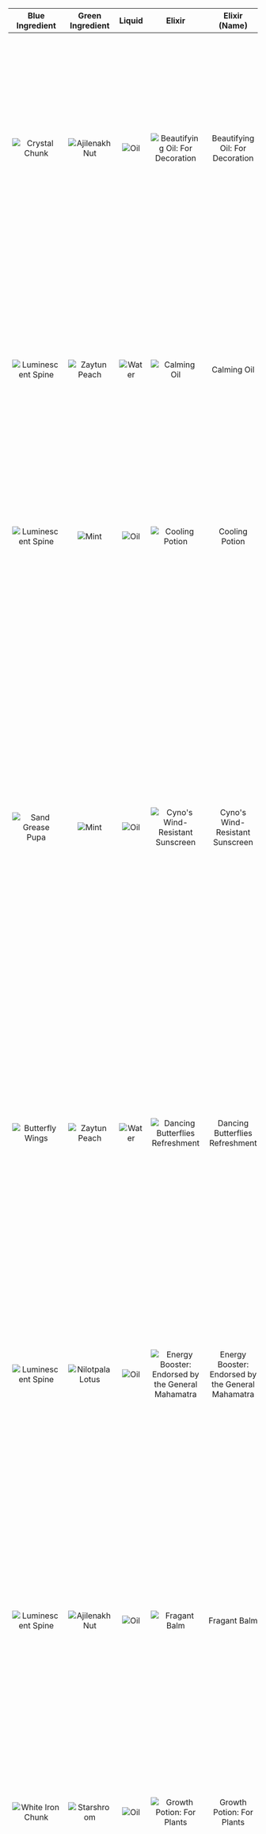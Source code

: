 | Blue Ingredient | Green Ingredient | Liquid | Elixir | Elixir (Name) | Hint | Discovered |
|:-----------------:|:------------------:|:--------:|:--------:|:---------------:|:------:|:------------:|
|![Crystal Chunk](src/Blue%20Ingredients/Crystal%20Chunk.png)|![Ajilenakh Nut](src/Green%20Ingredients/Ajilenakh%20Nut.png)|![Oil](src/Liquid/Oil.png)|![Beautifying Oil: For Decoration](src/Elixir/../Elixirs/Beautifying%20Oil%20-%20For%20Decoration.png)|Beautifying Oil: For Decoration|How about mixing Ajilenakh Nuts with oil and then... add whatever available? Maybe some Luminescent Spines or Crystal Chunk?|A blue-green fluid that exudes a translucent light. The precious Crystal Chunk mined from the earth gives the potion a rich quality and increases its potency, though nobody knows quite what effect it actually has. Maybe it can be sold to the wealthy as a decorative item?|
|![Luminescent Spine](src/Blue%20Ingredients/Luminescent%20Spine.png)|![Zaytun Peach](src/Green%20Ingredients/Zaytun%20Peach.png)|![Water](src/Liquid/Water.png)|![Calming Oil](src/Elixir/../Elixirs/Calming%20Oil.png)|Calming Oil|Place Zaytun Peaches into water to create a liquid mixture with a beautiful color, and then try adding some Luminescent Spines or Butterfly Wings!|A beautiful pink liquid that can be mixed with Luminescent Spines to create an ointment that can be used like incense, with the ability to calm those who smell it. Suitable for Adventurers with insomnia or Akademiya students struggling with writing their thesis.|
|![Luminescent Spine](src/Blue%20Ingredients/Luminescent%20Spine.png)|![Mint](src/Green%20Ingredients/Mint.png)|![Oil](src/Liquid/Oil.png)|![Cooling Potion](src/Elixir/../Elixirs/Cooling%20Potion.png)|Cooling Potion|Luminescent Spines are a powerful fortifying medicine, and combined with Mint and mixed with oil, it should have a very special effect, give it a try~|Luminescent Spines are a powerful fortifying medicine, and combined with Mint and mixed with oil, it should have a very special effect, give it a try~|
|![Sand Grease Pupa](src/Blue%20Ingredients/Sand%20Grease%20Pupa.png)|![Mint](src/Green%20Ingredients/Mint.png)|![Oil](src/Liquid/Oil.png)|![Cyno's Wind-Resistant Sunscreen](src/Elixir/../Elixirs/Cyno's%20Wind-Resistant%20Sunscreen.png)|Cyno's Wind-Resistant Sunscreen|A high-quality Sand Grease Pupa brought out of the desert by Cyno. Gathering quality ingredients is the first step in making a successful potion!|Cyno created this potion using high-quality Sand Grease Pupa brought out from the desert and cool, refreshing Mint. It shines like brilliant golden sand, and feels cool after smearing on the skin. It helps protect travelers in the desert from sandstorms, as well as bringing respite from the dizziness caused by the scorching sun. It is a tried-and-true formula verified by the General Mahamatra himself, who frequently travels the deserts and rainforests. Paimon felt it was her responsibility to promote this potion to any and everyone who steps foot into the desert.|
|![Butterfly Wings](src/Blue%20Ingredients/Butterfly%20Wings.png)|![Zaytun Peach](src/Green%20Ingredients/Zaytun%20Peach.png)|![Water](src/Liquid/Water.png)|![Dancing Butterflies Refreshment](src/Elixir/../Elixirs/Dancing%20Butterflies%20Refreshment.png)|Dancing Butterflies Refreshment|Place Zaytun Peaches into water to create a liquid mixture with a beautiful color, and then try adding some Butterfly Wings to create an alluring potion!|This light purple potion with a clear, sweet taste is very drinkable. The sweet and savory taste makes it suitable to be the next signature drink of Lambad's Tavern (non-alcoholic version).|
|![Luminescent Spine](src/Blue%20Ingredients/Luminescent%20Spine.png)|![Nilotpala Lotus](src/Green%20Ingredients/Nilotpala%20Lotus.png)|![Oil](src/Liquid/Oil.png)|![Energy Booster: Endorsed by the General Mahamatra](src/Elixir/../Elixirs/Energy%20Booster%20-%20Endorsed%20by%20the%20General%20Mahamatra.png)|Energy Booster: Endorsed by the General Mahamatra|A Nilotpala Lotus exuding distilled moonlight and a phosphorescent Luminescent Spine. Using the unique characteristics of these ingredients will create a potion as beautiful as it is useful.|The liquid in the bottle appears like distilled moonlight, and it shines brightly. According to Cyno, the potion can quickly restore a person's energy. Whether injured on the road or exhausted from travel, the user can immediately recover their spirits and health. Cyno considers this potion a "miracle potion," and it is also a "miracle trick" of the General Mahamatra when traveling incognito.|
|![Luminescent Spine](src/Blue%20Ingredients/Luminescent%20Spine.png)|![Ajilenakh Nut](src/Green%20Ingredients/Ajilenakh%20Nut.png)|![Oil](src/Liquid/Oil.png)|![Fragant Balm](src/Elixir/../Elixirs/Fragrant%20Balm.png)|Fragant Balm|Luminescent Spines are a powerful fortifying medicine, and combined with Ajilenakh Nuts and mixed with oil, it should have a very special effect, give it a try~|A yellow-green mixture of Luminescent Spines and the meat of Ajilenakh Nuts, this potion smells of high-end spices. No special usage has been found, but it can be used as a balm.|
|![White Iron Chunk](src/Blue%20Ingredients/White%20Iron%20Chunk.png)|![Starshroom](src/Green%20Ingredients/Starshroom.png)|![Oil](src/Liquid/Oil.png)|![Growth Potion: For Plants](src/Elixir/../Elixirs/Growth%20Potion%20-%20For%20Plants.png)|Growth Potion: For Plants|Growth Potion: For Plants|A light yellow potion in which the fluorescence of the ore can be seen swirling. As Starshrooms are an ingredient, it has great vitality and ductility, and may be used as a potion to help plants grow quickly. (Effects have not been experimentally verified, use with caution)|
|![Butterfly Wings](src/Blue%20Ingredients/Butterfly%20Wings.png)|![Mint](src/Green%20Ingredients/Mint.png)|![Water](src/Liquid/Water.png)|![Invigorating Cool Mint Drink](src/Elixir/../Elixirs/Invigorating%20Cool%20Mint%20Drink.png)|Invigorating Cool Mint Drink|Steeping Mint in water is already quite the pick-me-up! If a bit of Iron Chunk or Butterfly Wings or something of the sort is added, it should be incredibly refreshing!|A beautiful royal blue potion with a refreshing aftertaste that quickly revitalizes one's spirits. According to Cyno, students at the Akademiya will drink this energy-boosting potion as they rush to meet their thesis deadline.|
|![White Iron Chunk](src/Blue%20Ingredients/White%20Iron%20Chunk.png)|![Mint](src/Green%20Ingredients/Mint.png)|![Water](src/Liquid/Water.png)|![Invigorating Summer Potion](src/Elixir/../Elixirs/Invigorating%20Summer%20Potion.png)|Invigorating Summer Potion|Steeping Mint in water is already quite the pick-me-up! If a bit of Iron Chunk or Butterfly Wings or something of the sort is added, it should be incredibly refreshing!|A blue and white potion with the fluorescence of the ore swirling about. It smells quite refreshing as it contains mint. The ingredients are easy to obtain and it is quite durable, so it seems perfect for dealing with the summer heat.|
|![Butterfly Wings](src/Blue%20Ingredients/Butterfly%20Wings.png)|![Starshroom](src/Green%20Ingredients/Starshroom.png)|![Oil](src/Liquid/Oil.png)|![Mira-Cure Potion](src/Elixir/../Elixirs/Mira-cure%20Potion.png)|Mira-Cure Potion|Starshrooms are full of vitality, and are quite suitable to use with an oil base. Try adding some Butterfly Wings~ The potion crafted this way should be more than pragmatic!|A light yellow potion with a shimmering blue surface. Can be applied externally or taken internally. Applying the potion to an external wound would protect it from being exposed while aiding healing. It is one of the more useful potions available to travelers.|
|![White Iron Chunk](src/Blue%20Ingredients/White%20Iron%20Chunk.png)|![Henna Berry](src/Green%20Ingredients/Henna%20Berry.png)|![Water](src/Liquid/Water.png)|![Nahida's Cooling Waterproofer](src/Elixir/../Elixirs/Nahida's%20Cooling%20Waterproofer.png)|Nahida's Cooling Waterproofer|The bright color of the Henna Berry shines like a flame. Use its special qualities to make potions that are practical and useful.|The bright colors of this potion shine like flames. After using it, not only will the user be resistant to heat, but it can also prevent items from getting wet in the rainforest environment. Nahida is the master of the laws of nature and the elements, thus not only are her formulas easy to make, they are also practical and useful. Even the colors produced are exquisite to behold. This potion is a clear indicator of the designer's "wisdom."|
|![Frog](src/Blue%20Ingredients/Frog.png)|![Ajilenakh Nut](src/Green%20Ingredients/Ajilenakh%20Nut.png)|![Water](src/Liquid/Water.png)|![Nahida's Vivifying Forest Essence](src/Elixir/../Elixirs/Nahida's%20Vivifying%20Forest%20Essence.png)|Nahida's Vivifying Forest Essence|Frogs can excrete secretions from their bodies that can replenish your energy. You can take advantage of this special property to make interesting potions.|It has the same light and refreshing green hue as fresh grass, and is decorated with similar designs as those worn by Nahida. The vitality essence of frogs themselves makes those who smell the potion feel as energetic as though they were running through the forest. Anyone who drinks this will be more energetic and passionate, no matter if they are studying or working. It also has a very pleasant aroma, and has been evaluated by Paimon as a potential megahit during the next Interdarshan Championship.|
|![Crystal Chunk](src/Blue%20Ingredients/Crystal%20Chunk.png)|![Starshroom](src/Green%20Ingredients/Starshroom.png)|![Oil](src/Liquid/Oil.png)|![Nutrients for Houseplants](src/Elixir/../Elixirs/Nutrients%20for%20Houseplants.png)|Nutrients for Houseplants|Starshrooms are full of vitality, and are quite suitable to use with an oil base. Then try adding some White Iron Chunk, Crystal Chunk, or Butterfly Wings!|A blue-green oil that is quite viscous. The Crystal Chunk has fortified the vitality of the Starshrooms, making it a very useful nutrient solution for household plants of all kinds.|
|![White Iron Chunk](src/Blue%20Ingredients/White%20Iron%20Chunk.png)|![Ajilenakh Nut](src/Green%20Ingredients/Ajilenakh%20Nut.png)|![Water](src/Liquid/Water.png)|![Sweet Bug Bait Potion](src/Elixir/../Elixirs/Sweet%20Bug%20Bait%20Potion.png)|Sweet Bug Bait Potion|The sweetness and fragrance of Ajilenakh Nuts combined with the special qualities of White Iron Chunk can produce a very interesting kind of potion. As for using oil or water... that's up to you!|The sweetness and fragrance of Ajilenakh Nuts combined with the special qualities of White Iron Chunk can produce a very interesting kind of potion. As for using oil or water... that's up to you!|
|![Crystal Chunk](src/Blue%20Ingredients/Crystal%20Chunk.png)|![Zaytun Peach](src/Green%20Ingredients/Zaytun%20Peach.png)|![Water](src/Liquid/Water.png)|![Sweet Dreams Sleep Fragrance](src/Elixir/../Elixirs/Sweet%20Dreams%20Sleep%20Fragrance.png)|Sweet Dreams Sleep Fragrance|If ore chunks that shimmer with a faint glow are mixed with Zaytun Peaches that have a pretty color to create a potion, what effects would it have?|This shimmering purple liquid exudes a clear, sweet, and soft aroma. Smelling it for long enough will cause an urge to find a warm bed to sleep in. Dori recommends you sell it as a home fragrance in Sumeru City, where it is sure to be a smash hit with the residents.|